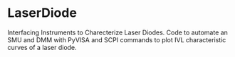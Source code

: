 # LaserDiode
Interfacing Instruments to Charecterize Laser Diodes.
Code to automate an SMU and DMM with PyVISA and SCPI commands to plot IVL characteristic curves of a laser diode. 

